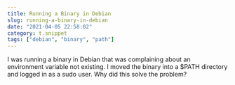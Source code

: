 ```yaml
---
title: Running a Binary in Debian
slug: running-a-binary-in-debian
date: "2021-04-05 22:58:02"
category: t.snippet
tags: ["debian", "binary", "path"]
---
```


I was running a binary in Debian that was complaining about an environment
variable not existing. I moved the binary into a &#36;PATH directory and logged in as a
sudo user. Why did this solve the problem?

